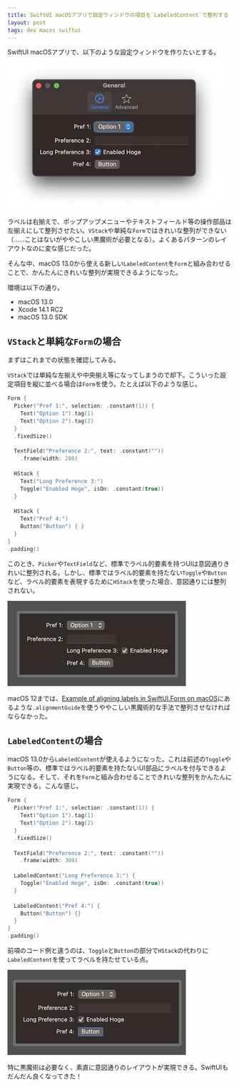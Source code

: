 ```yaml
---
title: SwiftUI macOSアプリで設定ウィンドウの項目を`LabeledContent`で整列する
layout: post
tags: dev macos swiftui
---
```


SwiftUI macOSアプリで、以下のような設定ウィンドウを作りたいとする。

![](/blog/img/20221031/setting-window.png)

ラベルは右揃えで、ポップアップメニューやテキストフィールド等の操作部品は左揃えにして整列させたい。`VStack`や単純な`Form`ではきれいな整列ができない（……ことはないがややこしい黒魔術が必要となる）。よくあるパターンのレイアウトなのに変な感じだった。

そんな中、macOS 13.0から使える新しい`LabeledContent`を`Form`と組み合わせることで、かんたんにきれいな整列が実現できるようになった。

環境は以下の通り。
- macOS 13.0
- Xcode 14.1 RC2
- macOS 13.0 SDK

## `VStack`と単純な`Form`の場合

まずはこれまでの状態を確認してみる。

`VStack`では単純な左揃えや中央揃え等になってしまうので却下。こういった設定項目を縦に並べる場合は`Form`を使う。たとえば以下のような感じ。

```swift
Form {
  Picker("Pref 1:", selection: .constant(1)) {
    Text("Option 1").tag(1)
    Text("Option 2").tag(2)
  }
  .fixedSize()

  TextField("Preference 2:", text: .constant(""))
    .frame(width: 200)

  HStack {
    Text("Long Preference 3:")
    Toggle("Enabled Hoge", isOn: .constant(true))
  }

  HStack {
    Text("Pref 4:")
    Button("Button") { }
  }
}
.padding()
```

このとき、`Picker`や`TextField`など、標準でラベル的要素を持つUIは意図通りきれいに整列される。しかし、標準ではラベル的要素を持たない`Toggle`や`Button`など、ラベル的要素を表現するために`HStack`を使った場合、意図通りには整列されない。

![](/blog/img/20221031/simple-form.png)

macOS 12までは、[Example of aligning labels in SwiftUI.Form on macOS](https://gist.github.com/marcprux/afd2f80baa5b6d60865182a828e83586)にあるような`.alignmentGuide`を使うややこしい黒魔術的な手法で整列させなければならなかった。

## `LabeledContent`の場合

macOS 13.0から`LabeledContent`が使えるようになった。これは前述の`Toggle`や`Button`等の、標準ではラベル的要素を持たないUI部品にラベルを付与できるようになる。そして、それを`Form`と組み合わせることできれいな整列をかんたんに実現できる。こんな感じ。

```swift
Form {
  Picker("Pref 1:", selection: .constant(1)) {
    Text("Option 1").tag(1)
    Text("Option 2").tag(2)
  }
  .fixedSize()

  TextField("Preference 2:", text: .constant(""))
    .frame(width: 300)

  LabeledContent("Long Preference 3:") {
    Toggle("Enabled Hoge", isOn: .constant(true))
  }

  LabeledContent("Pref 4:") {
    Button("Button") {}
  }
}
.padding()
```

前項のコード例と違うのは、`Toggle`と`Button`の部分で`HStack`の代わりに`LabeledContent`を使ってラベルを持たせている点。

![](/blog/img/20221031/labeled-content-form.png)

特に黒魔術は必要なく、素直に意図通りのレイアウトが実現できる。SwiftUIもだんだん良くなってきた！